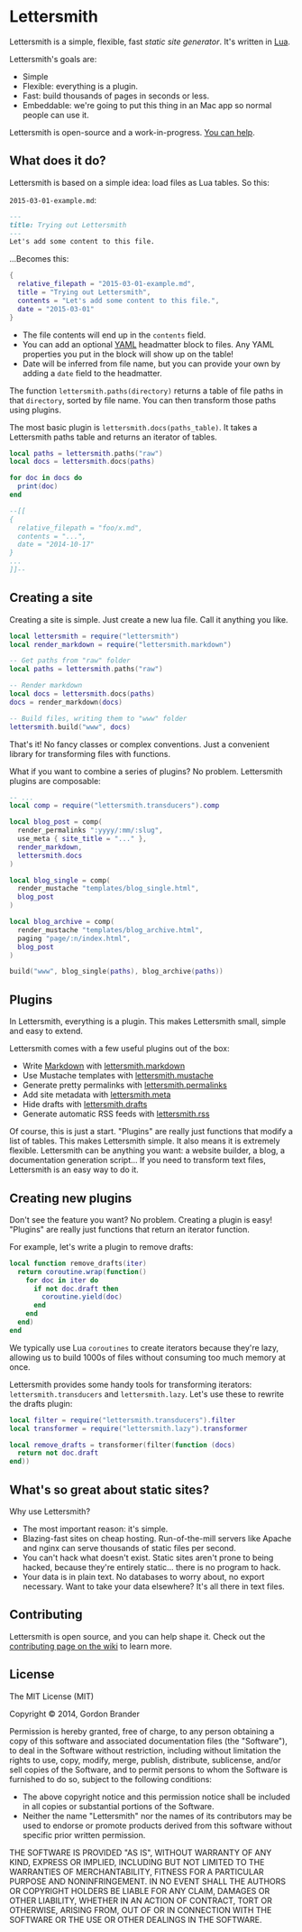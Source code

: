Lettersmith
===========

Lettersmith is a simple, flexible, fast  _static site generator_. It's written in [Lua](http://lua.org).

Lettersmith's goals are:

- Simple
- Flexible: everything is a plugin.
- Fast: build thousands of pages in seconds or less.
- Embeddable: we're going to put this thing in an Mac app so normal people can use it.

Lettersmith is open-source and a work-in-progress. [You can help](https://github.com/gordonbrander/lettersmith/issues).


What does it do?
----------------

Lettersmith is based on a simple idea: load files as Lua tables. So this:

`2015-03-01-example.md`:

```markdown
---
title: Trying out Lettersmith
---
Let's add some content to this file.
```

...Becomes this:

```lua
{
  relative_filepath = "2015-03-01-example.md",
  title = "Trying out Lettersmith",
  contents = "Let's add some content to this file.",
  date = "2015-03-01"
}
```

- The file contents will end up in the `contents` field.
- You can add an optional [YAML](http://yaml.org/) headmatter block to files. Any YAML properties you put in the block will show up on the table!
- Date will be inferred from file name, but you can provide your own by adding a `date` field to the headmatter.

The function `lettersmith.paths(directory)` returns a table of file paths in that `directory`, sorted by file name. You can then transform those paths using plugins.

The most basic plugin is `lettersmith.docs(paths_table)`. It takes a Lettersmith
paths table and returns an iterator of tables.

```lua
local paths = lettersmith.paths("raw")
local docs = lettersmith.docs(paths)

for doc in docs do
  print(doc)
end

--[[
{
  relative_filepath = "foo/x.md",
  contents = "...",
  date = "2014-10-17"
}
...
]]--
```


Creating a site
---------------

Creating a site is simple. Just create a new lua file. Call it anything you like.

```lua
local lettersmith = require("lettersmith")
local render_markdown = require("lettersmith.markdown")

-- Get paths from "raw" folder
local paths = lettersmith.paths("raw")

-- Render markdown
local docs = lettersmith.docs(paths)
docs = render_markdown(docs)

-- Build files, writing them to "www" folder
lettersmith.build("www", docs)
```

That's it! No fancy classes or complex conventions. Just a convenient library for transforming files with functions.

What if you want to combine a series of plugins? No problem. Lettersmith plugins are composable:

```lua
-- ...
local comp = require("lettersmith.transducers").comp

local blog_post = comp(
  render_permalinks ":yyyy/:mm/:slug",
  use_meta { site_title = "..." },
  render_markdown,
  lettersmith.docs
)

local blog_single = comp(
  render_mustache "templates/blog_single.html",
  blog_post
)

local blog_archive = comp(
  render_mustache "templates/blog_archive.html",
  paging "page/:n/index.html",
  blog_post
)

build("www", blog_single(paths), blog_archive(paths))
```


Plugins
-------

In Lettersmith, everything is a plugin. This makes Lettersmith small, simple and easy to extend.

Lettersmith comes with a few useful plugins out of the box:

* Write [Markdown](http://daringfireball.net/projects/markdown/) with [lettersmith.markdown](https://github.com/gordonbrander/lettersmith/blob/master/lettersmith_markdown.lua)
* Use Mustache templates with [lettersmith.mustache](https://github.com/gordonbrander/lettersmith/blob/master/lettersmith_mustache.lua)
* Generate pretty permalinks with [lettersmith.permalinks](https://github.com/gordonbrander/lettersmith/blob/master/lettersmith_permalinks.lua)
* Add site metadata with [lettersmith.meta](https://github.com/gordonbrander/lettersmith/blob/master/lettersmith_meta.lua)
* Hide drafts with [lettersmith.drafts](https://github.com/gordonbrander/lettersmith/blob/master/lettersmith_drafts.lua)
* Generate automatic RSS feeds with [lettersmith.rss](https://github.com/gordonbrander/lettersmith/blob/master/lettersmith_rss.lua)

<!--
Pressed for time? The [lettersmith.blogging](https://github.com/gordonbrander/lettersmith/blob/master/lettersmith_blogging.lua) plugin bundles together Markdown, pretty permalinks, RSS feeds and more, so you can blog right out of the box.

Here's a simple blogging setup, using [Mustache](https://mustache.github.io/) templates:

```lua
local lettersmith = require("lettersmith")
local use_blogging = require("lettersmith.blogging")
local use_mustache = require("lettersmith.mustache")

local docs = lettersmith.docs("raw")

docs = use_blogging(docs)
docs = use_mustache(docs, "templates")

lettersmith.build(docs, "out")
```
-->

Of course, this is just a start. "Plugins" are really just functions that modify a list of tables. This makes Lettersmith simple. It also means it is extremely flexible. Lettersmith can be anything you want: a website builder, a blog, a documentation generation script... If you need to transform text files, Lettersmith is an easy way to do it.


Creating new plugins
--------------------

Don't see the feature you want? No problem. Creating a plugin is easy! "Plugins" are really just functions that return an iterator function.

For example, let's write a plugin to remove drafts:

```lua
local function remove_drafts(iter)
  return coroutine.wrap(function()
    for doc in iter do
      if not doc.draft then
        coroutine.yield(doc)
      end
    end
  end)
end
```

We typically use Lua `coroutines` to create iterators because they're lazy, allowing us to build 1000s of files without consuming too much memory at once.

Lettersmith provides some handy tools for transforming iterators: `lettersmith.transducers` and `lettersmith.lazy`. Let's use these to rewrite the drafts plugin:

```lua
local filter = require("lettersmith.transducers").filter
local transformer = require("lettersmith.lazy").transformer

local remove_drafts = transformer(filter(function (docs)
  return not doc.draft
end))
```


What's so great about static sites?
-----------------------------------

Why use Lettersmith?

- The most important reason: it's simple.
- Blazing-fast sites on cheap hosting. Run-of-the-mill servers like Apache and nginx can serve thousands of static files per second.
- You can't hack what doesn't exist. Static sites aren't prone to being hacked, because they're entirely static... there is no program to hack.
- Your data is in plain text. No databases to worry about, no export necessary. Want to take your data elsewhere? It's all there in text files.


Contributing
------------

Lettersmith is open source, and you can help shape it. Check out the [contributing page on the wiki](https://github.com/gordonbrander/lettersmith/wiki/Contributing) to learn more.


License
-------

The MIT License (MIT)

Copyright &copy; 2014, Gordon Brander

Permission is hereby granted, free of charge, to any person obtaining a copy of this software and associated documentation files (the "Software"), to deal in the Software without restriction, including without limitation the rights to use, copy, modify, merge, publish, distribute, sublicense, and/or sell copies of the Software, and to permit persons to whom the Software is furnished to do so, subject to the following conditions:

- The above copyright notice and this permission notice shall be included in all copies or substantial portions of the Software.
- Neither the name "Lettersmith" nor the names of its contributors may be used to endorse or promote products derived from this software without specific prior written permission.

THE SOFTWARE IS PROVIDED "AS IS", WITHOUT WARRANTY OF ANY KIND, EXPRESS OR IMPLIED, INCLUDING BUT NOT LIMITED TO THE WARRANTIES OF MERCHANTABILITY, FITNESS FOR A PARTICULAR PURPOSE AND NONINFRINGEMENT. IN NO EVENT SHALL THE AUTHORS OR COPYRIGHT HOLDERS BE LIABLE FOR ANY CLAIM, DAMAGES OR OTHER LIABILITY, WHETHER IN AN ACTION OF CONTRACT, TORT OR OTHERWISE, ARISING FROM, OUT OF OR IN CONNECTION WITH THE SOFTWARE OR THE USE OR OTHER DEALINGS IN THE SOFTWARE.
